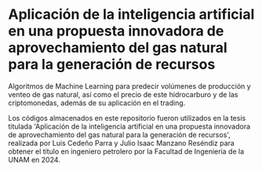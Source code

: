 # Aplicación de la inteligencia artificial en una propuesta innovadora de aprovechamiento del gas natural para la generación de recursos

Algoritmos de Machine Learning para predecir volúmenes de producción y venteo de gas natural, así como el precio de este hidrocarburo y de las criptomonedas, además de su aplicación en el trading. 


Los códigos almacenados en este repositorio fueron utilizados en la tesis titulada 'Aplicación de la inteligencia artificial en una propuesta innovadora de aprovechamiento del gas natural para la generación de recursos', realizada por Luis Cedeño Parra y Julio Isaac Manzano Reséndiz para obtener el título en ingeniero petrolero por la Facultad de Ingeniería de la UNAM en 2024.

